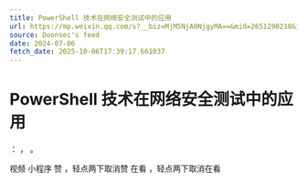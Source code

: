 ```yaml
---
title: PowerShell 技术在网络安全测试中的应用
url: https://mp.weixin.qq.com/s?__biz=MjM5NjA0NjgyMA==&mid=2651290218&idx=2&sn=f5222ef77babeda6a7426f6688e46854
source: Doonsec's feed
date: 2024-07-06
fetch_date: 2025-10-06T17:39:17.661037
---
```


# PowerShell 技术在网络安全测试中的应用

：
，
。

视频
小程序
赞
，轻点两下取消赞
在看
，轻点两下取消在看